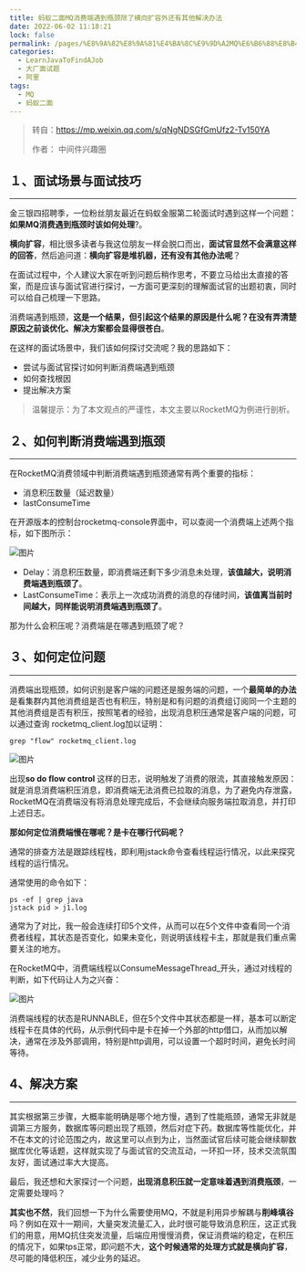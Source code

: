 ```yaml
---
title: 蚂蚁二面MQ消费端遇到瓶颈除了横向扩容外还有其他解决办法
date: 2022-06-02 11:18:21
lock: false
permalink: /pages/%E8%9A%82%E8%9A%81%E4%BA%8C%E9%9D%A2MQ%E6%B6%88%E8%B4%B9%E7%AB%AF%E9%81%87%E5%88%B0%E7%93%B6%E9%A2%88%E9%99%A4%E4%BA%86%E6%A8%AA%E5%90%91%E6%89%A9%E5%AE%B9%E5%A4%96%E8%BF%98%E6%9C%89%E5%85%B6%E4%BB%96%E8%A7%A3%E5%86%B3%E5%8A%9E%E6%B3%95
categories: 
  - LearnJavaToFindAJob
  - 大厂面试题
  - 阿里
tags: 
  - MQ
  - 蚂蚁二面
---
```

> 转自：https://mp.weixin.qq.com/s/qNgNDSGfGmUfz2-Tv150YA
>
> 作者： 中间件兴趣圈

## １、面试场景与面试技巧 

------

金三银四招聘季，一位粉丝朋友最近在蚂蚁金服第二轮面试时遇到这样一个问题：**如果MQ消费遇到瓶颈时该如何处理**?。

**横向扩容**，相比很多读者与我这位朋友一样会脱口而出，**面试官显然不会满意这样的回答**，然后追问道：**横向扩容是堆机器，还有没有其他办法呢**？

在面试过程中，个人建议大家在听到问题后稍作思考，不要立马给出太直接的答案，而是应该与面试官进行探讨，一方面可更深刻的理解面试官的出题初衷，同时可以给自己梳理一下思路。

消费端遇到瓶颈，**这是一个结果，但引起这个结果的原因是什么呢？**在没有弄清楚原因之前**谈优化、解决方案都会显得很苍白**。

在这样的面试场景中，我们该如何探讨交流呢？我的思路如下：

- 尝试与面试官探讨如何判断消费端遇到瓶颈
- 如何查找根因
- 提出解决方案

> 温馨提示：为了本文观点的严谨性，本文主要以RocketMQ为例进行剖析。

## ２、如何判断消费端遇到瓶颈

------

在RocketMQ消费领域中判断消费端遇到瓶颈通常有两个重要的指标：

- 消息积压数量（延迟数量）
- lastConsumeTime

在开源版本的控制台rocketmq-console界面中，可以查阅一个消费端上述两个指标，如下图所示：

![图片](https://mmbiz.qpic.cn/mmbiz_png/Wkp2azia4QFuPvQOAzSmtdnSj4CI2QJcDSsY85Oib06dbia8A3fjQ0TEYMQ3OgDdsRX0JVI4kSxoFxy1kzu4WjyEw/640?wx_fmt=png&tp=webp&wxfrom=5&wx_lazy=1&wx_co=1)

- Delay：消息积压数量，即消费端还剩下多少消息未处理，**该值越大，说明消费端遇到瓶颈了**。
- LastConsumeTime：表示上一次成功消费的消息的存储时间，**该值离当前时间越大，同样能说明消费端遇到瓶颈了**。

那为什么会积压呢？消费端是在哪遇到瓶颈了呢？

## ３、如何定位问题

------

消费端出现瓶颈，如何识别是客户端的问题还是服务端的问题，一个**最简单的办法**是看集群内其他消费组是否也有积压，特别是和有问题的消费组订阅同一个主题的其他消费组是否有积压，按照笔者的经验，出现消息积压通常是客户端的问题，可以通过查询 rocketmq_client.log加以证明：

```
grep "flow" rocketmq_client.log
```

![图片](https://mmbiz.qpic.cn/mmbiz_png/Wkp2azia4QFuPvQOAzSmtdnSj4CI2QJcDeCISqup7DaB6UBJJO9wMBBBx58CcumnVePkfbv25YUAibc4juicZmp8w/640?wx_fmt=png&tp=webp&wxfrom=5&wx_lazy=1&wx_co=1)


出现**so do flow control** 这样的日志，说明触发了消费的限流，其直接触发原因：就是消息消费端积压消息，即消费端无法消费已拉取的消息，为了避免内存泄露，RocketMQ在消费端没有将消息处理完成后，不会继续向服务端拉取消息，并打印上述日志。

**那如何定位消费端慢在哪呢？是卡在哪行代码呢？**

通常的排查方法是跟踪线程栈，即利用jstack命令查看线程运行情况，以此来探究线程的运行情况。

通常使用的命令如下：

```
ps -ef | grep java
jstack pid > j1.log
```

通常为了对比，我一般会连续打印5个文件，从而可以在5个文件中查看同一个消费者线程，其状态是否变化，如果未变化，则说明该线程卡主，那就是我们重点需要关注的地方。

在RocketMQ中，消费端线程以ConsumeMessageThread_开头，通过对线程的判断，如下代码让人为之兴奋：

![图片](https://mmbiz.qpic.cn/mmbiz_png/Wkp2azia4QFuPvQOAzSmtdnSj4CI2QJcDhukuoG5dYxRjmgKQ7Q0WnzOHsB3R23sez2NQVSKwFt7sfIOdtjezuQ/640?wx_fmt=png&tp=webp&wxfrom=5&wx_lazy=1&wx_co=1)


消费端线程的状态是RUNNABLE，但在5个文件中其状态都是一样，基本可以断定线程卡在具体的代码，从示例代码中是卡在掉一个外部的http借口，从而加以解决，通常在涉及外部调用，特别是http调用，可以设置一个超时时间，避免长时间等待。

## 4、解决方案

------

其实根据第三步骤，大概率能明确是哪个地方慢，遇到了性能瓶颈，通常无非就是调第三方服务，数据库等问题出现了瓶颈，然后对症下药。数据库等性能优化，并不在本文的讨论范围之内，故这里可以点到为止，当然面试官后续可能会继续聊数据库优化等话题，这样就实现了与面试官的交流互动，一环扣一环，技术交流氛围友好，面试通过率大大提高。

最后，我还想和大家探讨一个问题，**出现消息积压就一定意味着遇到消费瓶颈**，一定需要处理吗？

**其实也不然**，我们回想一下为什么需要使用MQ，不就是利用异步解耦与**削峰填谷**吗？例如在双十一期间，大量突发流量汇入，此时很可能导致消息积压，这正式我们的用意，用MQ抗住突发流量，后端应用慢慢消费，保证消费端的稳定，在积压的情况下，如果tps正常，即问题不大，**这个时候通常的处理方式就是横向扩容**，尽可能的降低积压，减少业务的延迟。